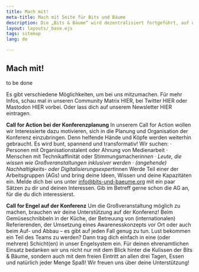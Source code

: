 ```yaml
---
title: Mach mit!
meta-title: Mach mit Seite für Bits und Bäume
description: Die „Bits & Bäume“ wird dezentralisiert fortgeführt, auf dass sie weiter wächst und gedeiht.
layout: layouts/_base.ejs
tags: sitemap
lang: de

---
```


<section class="max-w-3xl">
	<h1>Mach mit!</h1>
	<p>to be done</p>
</section>

Es gibt verschiedene Möglichkeiten, um bei uns mitzumachen. Für mehr Infos, schau mal in unseren Community Matrix HIER, bei Twitter HIER oder Mastodon HIER vorbei. Oder lass dich auf unserem Newsletter HIER eintragen.

**Call for Action bei der Konferenzplanung**
In unserem Call for Action  wollen wir Interessierte dazu motivieren, sich in die Planung und Organisation der Konferenz einzubringen. Denn helfende Hände und Köpfe werden weiterhin gebraucht. Es wird bunt, spannend und transformativ!
Wir suchen: 
·	Personen mit Organisationstalent oder Ahnung von Medienarbeit
·	Menschen mit Technikaffinität oder Stimmungsmacher*innen
·	Leute, die wissen wie Großveranstaltungen inklusiver werden 
·	(angehende) Nachhaltigkeits- oder Digitalisierungsexpert*innen 
Werde Teil einer der Arbeitsgruppen (AGs) und bring deine Ideen, Wissen und deine Kapazitäten ein. Melde dich bei uns unter info@bits-und-baeume.org mit ein paar Sätzen zu dir und deinen Interessen. Gib im Betreff gerne schon die AG an, für die du dich interessierst.

**Call for Engel auf der Konferenz**
Um die Großveranstaltung möglich zu machen, brauchen wir deine Unterstützung auf der Konferenz! Beim Gemüseschnibbeln in der Küche, der Betreuung von (internationalen) Referierenden, der Umsetzung eines Awarenesskonzepts vor Ort oder auch beim Auf- und Abbau – es gibt auf jeden Fall genug zu tun. Lust bekommen ein Teil des Teams zu werden? Dann trag dich einfach in eine (oder mehrere) Schicht(en) in unser Engelsystem ein. 
Für deinen ehrenamtlichen Einsatz bedanken wir uns nicht nur mit dem Blick hinter die Kulissen der Bits & Bäume, sondern auch mit dem freien Eintritt an allen drei Tagen, Essen und natürlich jeder Menge Spaß!
Wir freuen uns über deine Unterstützung!

